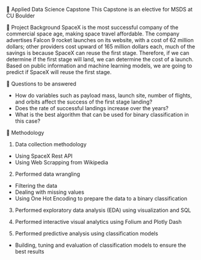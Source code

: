 🚀 Applied Data Science Capstone
This Capstone is an elective for MSDS at CU Boulder

📄 Project Background
SpaceX is the most successful company of the commercial space age, making space travel affordable. The company advertises Falcon 9 rocket launches on its website, with a cost of 62 million dollars; other providers cost upward of 165 million dollars each, much of the savings is because SpaceX can reuse the first stage. Therefore, if we can determine if the first stage will land, we can determine the cost of a launch. Based on public information and machine learning models, we are going to predict if SpaceX will reuse the first stage.

📄 Questions to be answered
- How do variables such as payload mass, launch site, number of flights, and orbits affect the success of the first stage landing?
- Does the rate of successful landings increase over the years?
- What is the best algorithm that can be used for binary classification in this case?
  
📄 Methodology
1. Data collection methodology
- Using SpaceX Rest API
- Using Web Scrapping from Wikipedia
  
2. Performed data wrangling
- Filtering the data
- Dealing with missing values
- Using One Hot Encoding to prepare the data to a binary classification
  
3. Performed exploratory data analysis (EDA) using visualization and SQL
   
4. Performed interactive visual analytics using Folium and Plotly Dash
   
5. Performed predictive analysis using classification models
- Building, tuning and evaluation of classification models to ensure the best results
